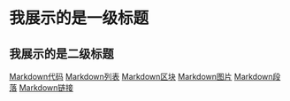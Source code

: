 我展示的是一级标题
=================

我展示的是二级标题
-----------------

[Markdown代码](https://github.com/justina0/justina0.github.io/blob/main/Markdown-%E4%BB%A3%E7%A0%81.md)
[Markdown列表](https://github.com/justina0/justina0.github.io/blob/main/Markdown-%E5%88%97%E8%A1%A8.md)
[Markdown区块](https://github.com/justina0/justina0.github.io/blob/main/Markdown-%E5%8C%BA%E5%9D%97.md)
[Markdown图片](https://github.com/justina0/justina0.github.io/blob/main/Markdown-%E5%9B%BE%E7%89%87.md)
[Markdown段落](https://github.com/justina0/justina0.github.io/blob/main/Markdown-%E6%AE%B5%E8%90%BD.md)
[Markdown链接](https://github.com/justina0/justina0.github.io/blob/main/Markdown-%E9%93%BE%E6%8E%A5.md)
